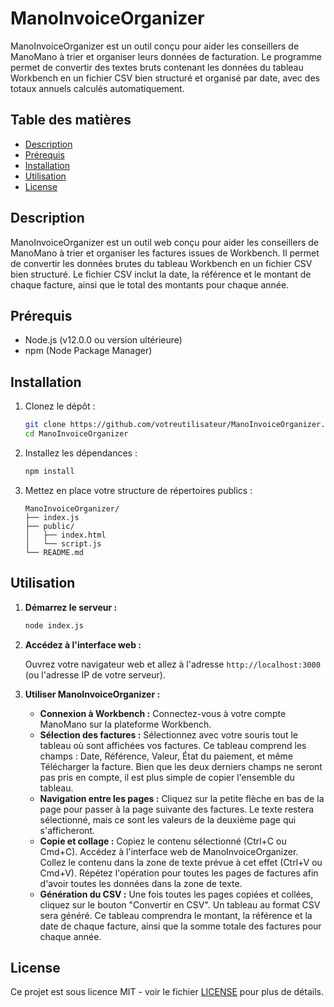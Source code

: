 # ManoInvoiceOrganizer

ManoInvoiceOrganizer est un outil conçu pour aider les conseillers de ManoMano à trier et organiser leurs données de facturation. Le programme permet de convertir des textes bruts contenant les données du tableau Workbench en un fichier CSV bien structuré et organisé par date, avec des totaux annuels calculés automatiquement.

## Table des matières

- [Description](#description)
- [Prérequis](#prérequis)
- [Installation](#installation)
- [Utilisation](#utilisation)
- [License](#license)

## Description

ManoInvoiceOrganizer est un outil web conçu pour aider les conseillers de ManoMano à trier et organiser les factures issues de Workbench. Il permet de convertir les données brutes du tableau Workbench en un fichier CSV bien structuré. Le fichier CSV inclut la date, la référence et le montant de chaque facture, ainsi que le total des montants pour chaque année.

## Prérequis

- Node.js (v12.0.0 ou version ultérieure)
- npm (Node Package Manager)

## Installation

1. Clonez le dépôt :
   ```bash
   git clone https://github.com/votreutilisateur/ManoInvoiceOrganizer.git
   cd ManoInvoiceOrganizer

2. Installez les dépendances :
   ```bash
   npm install
   ```

3. Mettez en place votre structure de répertoires publics :
   ```
   ManoInvoiceOrganizer/
   ├── index.js
   ├── public/
   │   ├── index.html
   │   └── script.js
   └── README.md
   ```

## Utilisation

1. **Démarrez le serveur :**

   ```bash
   node index.js
   ```

2. **Accédez à l'interface web :**

   Ouvrez votre navigateur web et allez à l'adresse `http://localhost:3000` (ou l'adresse IP de votre serveur).

3. **Utiliser ManoInvoiceOrganizer :**

   - **Connexion à Workbench :** Connectez-vous à votre compte ManoMano sur la plateforme Workbench.
   - **Sélection des factures :** Sélectionnez avec votre souris tout le tableau où sont affichées vos factures. Ce tableau comprend les champs : Date, Référence, Valeur, État du paiement, et même Télécharger la facture. Bien que les deux derniers champs ne seront pas pris en compte, il est plus simple de copier l'ensemble du tableau.
   - **Navigation entre les pages :** Cliquez sur la petite flèche en bas de la page pour passer à la page suivante des factures. Le texte restera sélectionné, mais ce sont les valeurs de la deuxième page qui s'afficheront.
   - **Copie et collage :** Copiez le contenu sélectionné (Ctrl+C ou Cmd+C). Accédez à l'interface web de ManoInvoiceOrganizer. Collez le contenu dans la zone de texte prévue à cet effet (Ctrl+V ou Cmd+V). Répétez l'opération pour toutes les pages de factures afin d'avoir toutes les données dans la zone de texte.
   - **Génération du CSV :** Une fois toutes les pages copiées et collées, cliquez sur le bouton "Convertir en CSV". Un tableau au format CSV sera généré. Ce tableau comprendra le montant, la référence et la date de chaque facture, ainsi que la somme totale des factures pour chaque année.

## License

Ce projet est sous licence MIT - voir le fichier [LICENSE](LICENSE) pour plus de détails.
